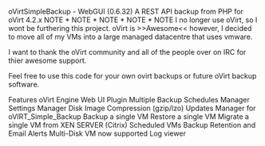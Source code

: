 oVirtSimpleBackup - WebGUI (0.6.32)
A REST API backup from PHP for oVirt 4.2.x
NOTE * NOTE * NOTE * NOTE * NOTE
I no longer use oVirt, so I wont be furthering this project. oVirt is >>Awesome<< however, I decided to move all of my VMs into a large managed datacentre that uses vmware.

I want to thank the oVirt community and all of the people over on IRC for thier awesome support.

Feel free to use this code for your own ovirt backups or future oVirt backup software.

Features
 oVirt Engine Web UI Plugin
 Multiple Backup Schedules Manager
 Settings Manager
 Disk Image Compression (gzip/lzo)
 Updates Manager for oVIRT_Simple_Backup
 Backup a single VM
 Restore a single VM
 Migrate a single VM from XEN SERVER (Citrix)
 Scheduled VMs Backup Retention and Email Alerts
 Multi-Disk VM now supported
 Log viewer
